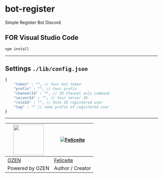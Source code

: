 # bot-register

Simple Register Bot Discord

## FOR Visual Studio Code

```bash
npm install
```

---------

## Settings `./lib/config.json`

```js
{
    "token" : "", // Your bot token
    "prefix" : "", // Your prefix
    "channelId" : "", // ID Channel only command
    "serverId" : "", // Your server ID
    "roleId" : "", // Role ID registered user
    "tag" : "" // name prefix of registered user
}
```

---------

<a href="https://discord.gg/NbeqsuRAR5"><img src="https://i.ibb.co/Gc8RjFS/Pngtree-circular-letter-z-oz-ez-4177813.png" width="100" height="100"></a> | [![Feliceite](https://github.com/Feliceite-Fumiko.png?size=100)](https://discord.gg/NbeqsuRAR5) |
----|----|
[OZEN](https://discord.gg/NbeqsuRAR5) | [Feliceite](https://discord.gg/NbeqsuRAR5) |
Powered by OZEN | Author / Creator |
